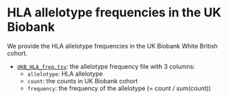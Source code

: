 # HLA allelotype frequencies in the UK Biobank

We provide the HLA allelotype frequencies in the UK Biobank White British cohort.

- [`UKB_HLA_freq.tsv`](UKB_HLA_freq.tsv): the allelotype frequency file with 3 columns:
  - `allelotype`: HLA allelotype
  - `count`: the counts in UK Biobank cohort
  - `frequency`: the frequency of the allelotype (= count / sum(count))
